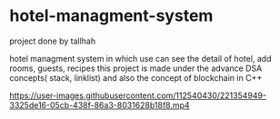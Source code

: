 # hotel-managment-system
 project done by tallhah
 
 hotel managment system in which use can see the detail of hotel, add rooms, guests, recipes 
 this project is made under the advance DSA concepts( stack, linklist) and also the concept of blockchain in C++
 


https://user-images.githubusercontent.com/112540430/221354949-3325de16-05cb-438f-86a3-8031628b18f8.mp4

